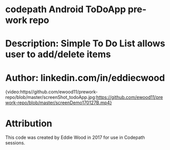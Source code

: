 # codepath Android ToDoApp pre-work repo
# Description: Simple To Do List allows user to add/delete items
# Author: linkedin.com/in/eddiecwood

{video:https//github.com/ewood11/prework-repo/blob/master/screenShot_todoApp.jpg:https://github.com/ewood11/prework-repo/blob/master/screenDemo170127B.mp4}

# Attribution

This code was created by Eddie Wood in 2017 for use in Codepath sessions.
